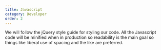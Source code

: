 ```yaml
---
title: Javascript
category: Developer
order: 2
---
```


We will follow the jQuery style guide for styling our code. All the Javascript code will be minified when in production so readability is the main goal so things like liberal use of spacing and the like are preferred.